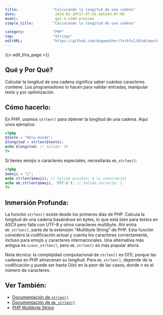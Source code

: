 ```yaml
---
title:                "Calculando la longitud de una cadena"
date:                  2024-01-20T17:47:58.445244-07:00
model:                 gpt-4-1106-preview
simple_title:         "Calculando la longitud de una cadena"

category:             "PHP"
tag:                  "Strings"
editURL:              "https://github.com/dogweather/forkful/blob/master/content/es/php/finding-the-length-of-a-string.md"
---
```


{{< edit_this_page >}}

## Qué y Por Qué?
Calcular la longitud de una cadena significa saber cuántos caracteres contiene. Los programadores lo hacen para validar entradas, manipular texto y por optimización.

## Cómo hacerlo:
En PHP, usamos `strlen()` para obtener la longitud de una cadena. Aquí unos ejemplos:

```PHP
<?php
$texto = "Hola mundo";
$longitud = strlen($texto);
echo $longitud; // Salida: 10
?>
```

Si tienes emojis o caracteres especiales, necesitarás `mb_strlen()`:

```PHP
<?php
$emoji = "🚀";
echo strlen($emoji); // Salida posible: 4 (o incorrecta)
echo mb_strlen($emoji, 'UTF-8'); // Salida correcta: 1
?>
```

## Inmersión Profunda:
La función `strlen()` existe desde los primeros días de PHP. Calcula la longitud de una cadena basándose en bytes, lo que está bien para textos en ASCII pero falla con UTF-8 y otros caracteres multibyte. Ahí entra `mb_strlen()`, parte de la extensión "Multibyte String" de PHP. Esta función considera la codificación actual y cuenta los caracteres correctamente, incluso para emojis y caracteres internacionales. Una alternativa más antigua es `iconv_strlen()`, pero `mb_strlen()` es más popular ahora.

Nota técnica: la complejidad computacional de `strlen()` es O(1), porque las cadenas en PHP almacenan su longitud. Para `mb_strlen()`, depende de la codificación y puede ser hasta O(n) en la peor de las casos, donde n es el número de caracteres.

## Ver También:
- [Documentación de `strlen()`](https://www.php.net/manual/es/function.strlen.php)
- [Documentación de `mb_strlen()`](https://www.php.net/manual/es/function.mb-strlen.php)
- [PHP Multibyte String](https://www.php.net/manual/es/book.mbstring.php)
